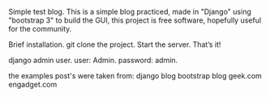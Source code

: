 Simple test blog.
This is a simple blog practiced, made in "Django" using "bootstrap 3" to build the GUI, this project is free software, hopefully useful for the community.

Brief installation.
	git clone the project.
	Start the server. That’s it!

django admin user.
	user: Admin.
	password: admin.
	
the examples post's were taken from:
	django blog
	bootstrap blog
	geek.com
	engadget.com
